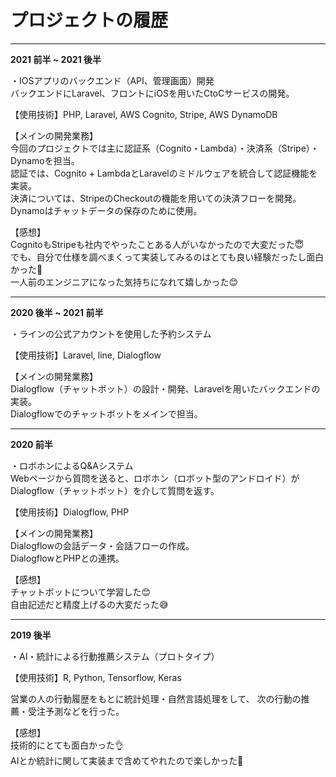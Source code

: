 # プロジェクトの履歴

----

**2021 前半 ~ 2021 後半**

・IOSアプリのバックエンド（API、管理画面）開発<br>
バックエンドにLaravel、フロントにiOSを用いたCtoCサービスの開発。

【使用技術】PHP, Laravel, AWS Cognito, Stripe, AWS DynamoDB

【メインの開発業務】<br>
今回のプロジェクトでは主に認証系（Cognito・Lambda）・決済系（Stripe）・Dynamoを担当。<br>
認証では、Cognito + LambdaとLaravelのミドルウェアを統合して認証機能を実装。<br>
決済については、StripeのCheckoutの機能を用いての決済フローを開発。<br>
Dynamoはチャットデータの保存のために使用。<br>

【感想】<br>
CognitoもStripeも社内でやったことある人がいなかったので大変だった😇<br>
でも、自分で仕様を調べまくって実装してみるのはとても良い経験だったし面白かった🤗<br>
一人前のエンジニアになった気持ちになれて嬉しかった😊<br>


----

**2020 後半 ~ 2021 前半**

・ラインの公式アカウントを使用した予約システム

【使用技術】Laravel, line, Dialogflow

【メインの開発業務】<br>
Dialogflow（チャットボット）の設計・開発、Laravelを用いたバックエンドの実装。<br>
Dialogflowでのチャットボットをメインで担当。<br>

----

**2020 前半**

・ロボホンによるQ&Aシステム<br>
Webページから質問を送ると、ロボホン（ロボット型のアンドロイド）がDialogflow（チャットボット）を介して質問を返す。

【使用技術】Dialogflow, PHP

【メインの開発業務】<br>
Dialogflowの会話データ・会話フローの作成。<br>
DialogflowとPHPとの連携。<br>


【感想】<br>
チャットボットについて学習した😊<br>
自由記述だと精度上げるの大変だった😅<br>


----

**2019 後半**

・AI・統計による行動推薦システム（プロトタイプ）

【使用技術】R, Python, Tensorflow, Keras

営業の人の行動履歴をもとに統計処理・自然言語処理をして、
次の行動の推薦・受注予測などを行った。

【感想】<br>
技術的にとても面白かった👌<br>
AIとか統計に関して実装まで含めてやれたので楽しかった🥰<br>
